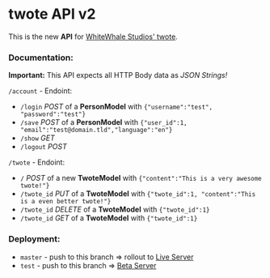 # twote API v2

This is the new **API** for [WhiteWhale Studios' twote](https://t.whitewhale.studio).

### Documentation:

**Important:** This API expects all HTTP Body data as *JSON Strings!*

`/account` - Endoint:
- `/login` _POST_ of a **PersonModel** with `{"username":"test", "password":"test"}`
- `/save` _POST_ of a **PersonModel** with `{"user_id":1, "email":"test@domain.tld","language":"en"}`
- `/show` _GET_
- `/logout` _POST_


`/twote` - Endoint:
- `/` _POST_ of a new **TwoteModel** with `{"content":"This is a very awesome twote!"}`
- `/twote_id` _PUT_ of a **TwoteModel** with `{"twote_id":1, "content":"This is a even better twote!"}`
- `/twote_id` _DELETE_ of a **TwoteModel** with `{"twote_id":1}`
- `/twote_id` _GET_ of a **TwoteModel** with `{"twote_id":1}`

### Deployment:

- `master` - push to this branch => rollout to [Live Server](https://t.whitewhale.studio)
- `test` - push to this branch => [Beta Server](https://twote-beta.irwks.net)